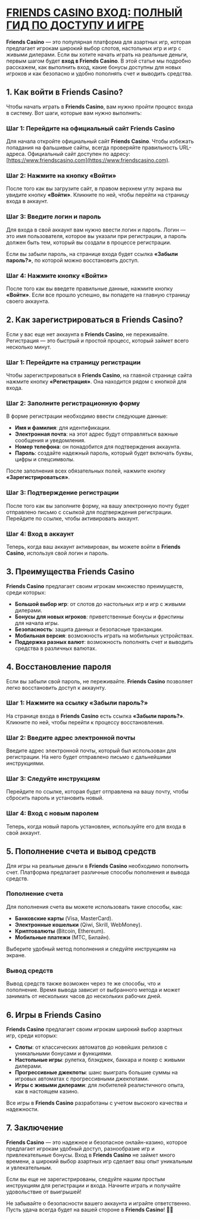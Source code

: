 # [FRIENDS CASINO ВХОД: ПОЛНЫЙ ГИД ПО ДОСТУПУ И ИГРЕ](https://gofriends.vc/FRJUD)

**Friends Casino** — это популярная платформа для азартных игр, которая предлагает игрокам широкий выбор слотов, настольных игр и игр с живыми дилерами. Если вы хотите начать играть на реальные деньги, первым шагом будет **вход в Friends Casino**. В этой статье мы подробно расскажем, как выполнить вход, какие бонусы доступны для новых игроков и как безопасно и удобно пополнять счет и выводить средства.

## 1. Как войти в **Friends Casino**?

Чтобы начать играть в **Friends Casino**, вам нужно пройти процесс входа в систему. Вот шаги, которые вам нужно выполнить:

### Шаг 1: Перейдите на официальный сайт **Friends Casino**

Для начала откройте официальный сайт **Friends Casino**. Чтобы избежать попадания на фальшивые сайты, всегда проверяйте правильность URL-адреса. Официальный сайт доступен по адресу: [https://www.friendscasino.com](https://www.friendscasino.com).

### Шаг 2: Нажмите на кнопку «Войти»

После того как вы загрузите сайт, в правом верхнем углу экрана вы увидите кнопку **«Войти»**. Кликните по ней, чтобы перейти на страницу входа в аккаунт.

### Шаг 3: Введите логин и пароль

Для входа в свой аккаунт вам нужно ввести логин и пароль. Логин — это имя пользователя, которое вы указали при регистрации, а пароль должен быть тем, который вы создали в процессе регистрации.

Если вы забыли пароль, на странице входа будет ссылка **«Забыли пароль?»**, по которой можно восстановить доступ.

### Шаг 4: Нажмите кнопку «Войти»

После того как вы введете правильные данные, нажмите кнопку **«Войти»**. Если все прошло успешно, вы попадете на главную страницу своего аккаунта.

## 2. Как зарегистрироваться в **Friends Casino**?

Если у вас еще нет аккаунта в **Friends Casino**, не переживайте. Регистрация — это быстрый и простой процесс, который займет всего несколько минут.

### Шаг 1: Перейдите на страницу регистрации

Чтобы зарегистрироваться в **Friends Casino**, на главной странице сайта нажмите кнопку **«Регистрация»**. Она находится рядом с кнопкой для входа.

### Шаг 2: Заполните регистрационную форму

В форме регистрации необходимо ввести следующие данные:

* **Имя и фамилия**: для идентификации.
* **Электронная почта**: на этот адрес будут отправляться важные сообщения и уведомления.
* **Номер телефона**: он понадобится для подтверждения аккаунта.
* **Пароль**: создайте надежный пароль, который будет включать буквы, цифры и спецсимволы.

После заполнения всех обязательных полей, нажмите кнопку **«Зарегистрироваться»**.

### Шаг 3: Подтверждение регистрации

После того как вы заполните форму, на вашу электронную почту будет отправлено письмо с ссылкой для подтверждения регистрации. Перейдите по ссылке, чтобы активировать аккаунт.

### Шаг 4: Вход в аккаунт

Теперь, когда ваш аккаунт активирован, вы можете войти в **Friends Casino**, используя свой логин и пароль.

## 3. Преимущества **Friends Casino**

**Friends Casino** предлагает своим игрокам множество преимуществ, среди которых:

* **Большой выбор игр**: от слотов до настольных игр и игр с живыми дилерами.
* **Бонусы для новых игроков**: приветственные бонусы и фриспины для начала игры.
* **Безопасность**: защита данных и безопасные транзакции.
* **Мобильная версия**: возможность играть на мобильных устройствах.
* **Поддержка разных валют**: возможность пополнять счет и выводить средства в различных валютах.

## 4. Восстановление пароля

Если вы забыли свой пароль, не переживайте. **Friends Casino** позволяет легко восстановить доступ к аккаунту.

### Шаг 1: Нажмите на ссылку «Забыли пароль?»

На странице входа в **Friends Casino** есть ссылка **«Забыли пароль?»**. Кликните по ней, чтобы перейти к процессу восстановления.

### Шаг 2: Введите адрес электронной почты

Введите адрес электронной почты, который был использован для регистрации. На него будет отправлено письмо с дальнейшими инструкциями.

### Шаг 3: Следуйте инструкциям

Перейдите по ссылке, которая будет отправлена на вашу почту, чтобы сбросить пароль и установить новый.

### Шаг 4: Вход с новым паролем

Теперь, когда новый пароль установлен, используйте его для входа в свой аккаунт.

## 5. Пополнение счета и вывод средств

Для игры на реальные деньги в **Friends Casino** необходимо пополнить счет. Платформа предлагает различные способы пополнения и вывода средств.

### Пополнение счета

Для пополнения счета вы можете использовать такие способы, как:

* **Банковские карты** (Visa, MasterCard).
* **Электронные кошельки** (Qiwi, Skrill, WebMoney).
* **Криптовалюты** (Bitcoin, Ethereum).
* **Мобильные платежи** (МТС, Билайн).

Выберите удобный метод пополнения и следуйте инструкциям на экране.

### Вывод средств

Вывод средств также возможен через те же способы, что и пополнение. Время вывода зависит от выбранного метода и может занимать от нескольких часов до нескольких рабочих дней.

## 6. Игры в **Friends Casino**

**Friends Casino** предлагает своим игрокам широкий выбор азартных игр, среди которых:

* **Слоты**: от классических автоматов до новейших релизов с уникальными бонусами и функциями.
* **Настольные игры**: рулетка, блэкджек, баккара и покер с живыми дилерами.
* **Прогрессивные джекпоты**: шанс выиграть большие суммы на игровых автоматах с прогрессивными джекпотами.
* **Игры с живыми дилерами**: для любителей реалистичного опыта, как в настоящем казино.

Все игры в **Friends Casino** разработаны с учетом высокого качества и надежности.

## 7. Заключение

**Friends Casino** — это надежное и безопасное онлайн-казино, которое предлагает игрокам удобный доступ, разнообразие игр и привлекательные бонусы. Вход в **Friends Casino** не займет много времени, а широкий выбор азартных игр сделает ваш опыт уникальным и увлекательным.

Если вы еще не зарегистрированы, следуйте нашим простым инструкциям для регистрации и входа. Начните играть и получайте удовольствие от выигрышей!

Не забывайте о безопасности вашего аккаунта и играйте ответственно. Пусть удача всегда будет на вашей стороне в **Friends Casino**! 🎰🎲
